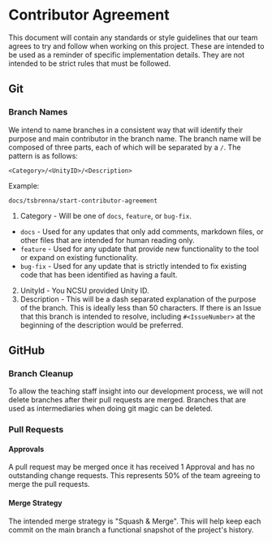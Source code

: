 # Contributor Agreement

This document will contain any standards or style guidelines that our team
agrees to try and follow when working on this project. These are intended to be
used as a reminder of specific implementation details. They are not intended to
be strict rules that must be followed.

## Git

### Branch Names

We intend to name branches in a consistent way that will identify their purpose
and main contributor in the branch name. The branch name will be composed of
three parts, each of which will be separated by a `/`. The pattern is as
follows:

```
<Category>/<UnityID>/<Description>
```

Example:

```
docs/tsbrenna/start-contributor-agreement
```

1. Category - Will be one of  `docs`, `feature`, or `bug-fix`.
  - `docs` - Used for any updates that only add comments, markdown files, or
    other files that are intended for human reading only.
  - `feature` - Used for any update that provide new functionality to the tool
    or expand on existing functionality.
  - `bug-fix` - Used for any update that is strictly intended to fix existing
    code that has been identified as having a fault.
2. UnityId - You NCSU provided Unity ID.
3. Description - This will be a dash separated explanation of the purpose of
  the branch. This is ideally less than 50 characters. If there is an Issue that
  this branch is intended to resolve, including `#<IssueNumber>` at the
  beginning of the description would be preferred.

## GitHub

### Branch Cleanup

To allow the teaching staff insight into our development process, we will not
delete branches after their pull requests are merged. Branches that are used as
intermediaries when doing git magic can be deleted.

### Pull Requests

#### Approvals

A pull request may be merged once it has received 1 Approval and has no
outstanding change requests. This represents 50% of the team agreeing to merge
the pull requests.

#### Merge Strategy

The intended merge strategy is "Squash & Merge". This will help keep each commit
on the main branch a functional snapshot of the project's history.


